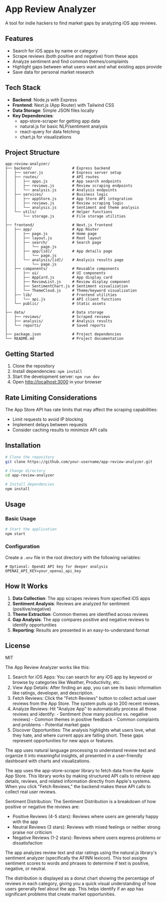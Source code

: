 # App Review Analyzer

A tool for indie hackers to find market gaps by analyzing iOS app reviews.

## Features

- Search for iOS apps by name or category
- Scrape reviews (both positive and negative) from these apps
- Analyze sentiment and find common themes/complaints
- Highlight gaps between what users want and what existing apps provide
- Save data for personal market research

## Tech Stack

- **Backend**: Node.js with Express
- **Frontend**: Next.js (App Router) with Tailwind CSS
- **Data Storage**: Simple JSON files locally
- **Key Dependencies**:
  - app-store-scraper for getting app data
  - natural.js for basic NLP/sentiment analysis
  - react-query for data fetching
  - chart.js for visualizations

## Project Structure

```
app-review-analyzer/
├── backend/                  # Express backend
│   ├── server.js             # Express server setup
│   ├── routes/               # API routes
│   │   ├── apps.js           # App search endpoints
│   │   ├── reviews.js        # Review scraping endpoints
│   │   └── analysis.js       # Analysis endpoints
│   ├── services/             # Business logic
│   │   ├── appStore.js       # App Store API integration
│   │   ├── reviews.js        # Review scraping logic
│   │   └── analysis.js       # Sentiment and theme analysis
│   └── utils/                # Helper functions
│       └── storage.js        # File storage utilities
│
├── frontend/                 # Next.js frontend
│   ├── app/                  # App Router
│   │   ├── page.js           # Home page
│   │   ├── layout.js         # Root layout
│   │   ├── search/           # Search page
│   │   │   └── page.js
│   │   ├── app/[id]/         # App details page
│   │   │   └── page.js
│   │   └── analysis/[id]/    # Analysis results page
│   │       └── page.js
│   ├── components/           # Reusable components
│   │   ├── ui/               # UI components
│   │   ├── AppCard.js        # App display card
│   │   ├── ReviewList.js     # Review display component
│   │   ├── SentimentChart.js # Sentiment visualization
│   │   └── ThemeCloud.js     # Theme/keyword visualization
│   ├── lib/                  # Frontend utilities
│   │   └── api.js            # API client functions
│   └── public/               # Static assets
│
├── data/                     # Data storage
│   ├── reviews/              # Scraped reviews
│   ├── analysis/             # Analysis results
│   └── reports/              # Saved reports
│
├── package.json              # Project dependencies
└── README.md                 # Project documentation
```

## Getting Started

1. Clone the repository
2. Install dependencies: `npm install`
3. Start the development server: `npm run dev`
4. Open [http://localhost:3000](http://localhost:3000) in your browser

## Rate Limiting Considerations

The App Store API has rate limits that may affect the scraping capabilities:
- Limit requests to avoid IP blocking
- Implement delays between requests
- Consider caching results to minimize API calls

## Installation

```bash
# Clone the repository
git clone https://github.com/your-username/app-review-analyzer.git

# Change directory
cd app-review-analyzer

# Install dependencies
npm install
```

## Usage

### Basic Usage

```bash
# Start the application
npm start
```

### Configuration

Create a `.env` file in the root directory with the following variables:

```
# Optional: OpenAI API key for deeper analysis
OPENAI_API_KEY=your_openai_api_key
```

## How It Works

1. **Data Collection**: The app scrapes reviews from specified iOS apps
2. **Sentiment Analysis**: Reviews are analyzed for sentiment (positive/negative)
3. **Theme Extraction**: Common themes are identified across reviews
4. **Gap Analysis**: The app compares positive and negative reviews to identify opportunities
5. **Reporting**: Results are presented in an easy-to-understand format

## License

MIT


The App Review Analyzer works like this:

  1. Search for iOS Apps: You can search for any iOS app by keyword or browse by
  categories like Weather, Productivity, etc.
  2. View App Details: After finding an app, you can see its basic information like
   ratings, developer, and description.
  3. Fetch Reviews: Click the "Fetch Reviews" button to collect actual user reviews
   from the App Store. The system pulls up to 200 recent reviews.
  4. Analyze Reviews: Hit "Analyze App" to automatically process all those reviews
  and identify:
    - Sentiment (how many positive vs. negative reviews)
    - Common themes in positive feedback
    - Common complaints and problems
    - Potential market gaps
  5. Discover Opportunities: The analysis highlights what users love, what they
  hate, and where current apps are falling short. These gaps represent
  opportunities for new apps or features.

  The app uses natural language processing to understand review text and organize
  it into meaningful insights, all presented in a user-friendly dashboard with
  charts and visualizations.


  The app uses the app-store-scraper library to fetch data from the Apple App
  Store. This library works by making structured API calls to retrieve app details,
   reviews, and related information directly from Apple's systems. When you click
  "Fetch Reviews," the backend makes these API calls to collect real user reviews.

  Sentiment Distribution:
  The Sentiment Distribution is a breakdown of how positive or negative the reviews
   are:

  - Positive Reviews (4-5 stars): Reviews where users are generally happy with the
  app
  - Neutral Reviews (3 stars): Reviews with mixed feelings or neither strong praise
   nor criticism
  - Negative Reviews (1-2 stars): Reviews where users express problems or
  dissatisfaction

  The app analyzes review text and star ratings using the natural.js library's
  sentiment analyzer (specifically the AFINN lexicon). This tool assigns sentiment
  scores to words and phrases to determine if text is positive, negative, or
  neutral.

  The distribution is displayed as a donut chart showing the percentage of reviews
  in each category, giving you a quick visual understanding of how users generally
  feel about the app. This helps identify if an app has significant problems that
  create market opportunities.